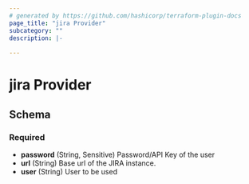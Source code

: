 ```yaml
---
# generated by https://github.com/hashicorp/terraform-plugin-docs
page_title: "jira Provider"
subcategory: ""
description: |-
  
---
```


# jira Provider





<!-- schema generated by tfplugindocs -->
## Schema

### Required

- **password** (String, Sensitive) Password/API Key of the user
- **url** (String) Base url of the JIRA instance.
- **user** (String) User to be used
